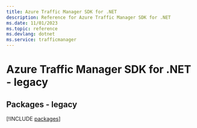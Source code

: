 ```yaml
---
title: Azure Traffic Manager SDK for .NET
description: Reference for Azure Traffic Manager SDK for .NET
ms.date: 11/01/2023
ms.topic: reference
ms.devlang: dotnet
ms.service: trafficmanager
---
```

# Azure Traffic Manager SDK for .NET - legacy
## Packages - legacy
[!INCLUDE [packages](traffic-manager-index.md)]